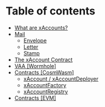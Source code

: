 # Table of contents

* [What are xAccounts?](README.md)
* [Mail](mails.md)
  * [Envelope](envelopes.md)
  * [Letter](letters.md)
  * [Stamp](mail/stamp.md)
* [The xAccount Contract](the-xaccount-contract.md)
* [VAA \[Wormhole\]](vaas.md)
* [Contracts \[CosmWasm\]](contracts-cosmwasm/README.md)
  * [xAccount / xAccountDeployer](contracts-cosmwasm/xaccount-xaccountdeployer.md)
  * [xAccountFactory](contracts-cosmwasm/xaccountfactory.md)
  * [xAccountRegistry](contracts-cosmwasm/xaccountregistry.md)
* [Contracts \[EVM\]](contracts-evm.md)

